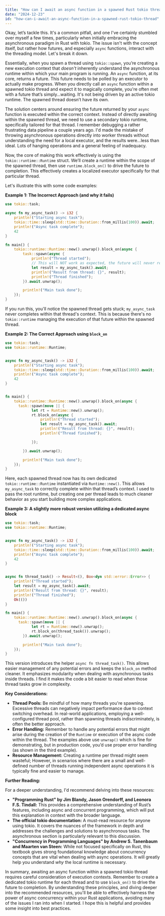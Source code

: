 ```yaml
---
title: "How can I await an async function in a spawned Rust tokio thread?"
date: "2024-12-23"
id: "how-can-i-await-an-async-function-in-a-spawned-rust-tokio-thread"
---
```


Okay, let’s tackle this. It's a common pitfall, and one I've certainly stumbled over myself a few times, particularly when initially embracing the asynchronous paradigm in Rust with tokio. The issue isn't with the concept itself, but rather how futures, and especially `async` functions, interact with the threading model. Let's break it down.

Essentially, when you spawn a thread using `tokio::spawn`, you’re creating a new execution context that *doesn't* inherently understand the asynchronous runtime within which your main program is running. An `async` function, at its core, returns a future. This future needs to be polled by an executor to actually make progress. When you directly call an `async` function within a spawned tokio thread and expect it to magically complete, you're often met with a future that’s simply…waiting. It's not being driven by an active tokio runtime. The spawned thread doesn’t have its own.

The solution centers around ensuring the future returned by your `async` function is executed within the correct context. Instead of directly awaiting within the spawned thread, we need to use a secondary tokio runtime, specifically tailored for that thread. I remember debugging a rather frustrating data pipeline a couple years ago. I'd made the mistake of throwing asynchronous operations directly into worker threads without understanding the need for a local executor, and the results were…less than ideal. Lots of hanging operations and a general feeling of inadequacy.

Now, the core of making this work effectively is using the `tokio::runtime::Runtime` struct. We’ll create a runtime within the scope of the spawned thread, then use `runtime.block_on()` to drive the future to completion. This effectively creates a localized executor specifically for that particular thread.

Let's illustrate this with some code examples:

**Example 1: The Incorrect Approach (and why it fails)**

```rust
use tokio::task;

async fn my_async_task() -> i32 {
    println!("Starting async task");
    tokio::time::sleep(std::time::Duration::from_millis(100)).await;
    println!("Async task complete");
    42
}

fn main() {
    tokio::runtime::Runtime::new().unwrap().block_on(async {
        task::spawn(async {
            println!("Thread started");
            // This will NOT work as expected, the future will never resolve
            let result = my_async_task().await;
            println!("Result from thread: {}", result);
            println!("Thread finished");
        }).await.unwrap();

        println!("Main task done");
    });
}

```

If you run this, you'll notice the spawned thread gets stuck; `my_async_task` never completes within that thread's context. This is because there's no `tokio::runtime` managing the execution of that future within the spawned thread.

**Example 2: The Correct Approach using `block_on`**

```rust
use tokio::task;
use tokio::runtime::Runtime;


async fn my_async_task() -> i32 {
    println!("Starting async task");
    tokio::time::sleep(std::time::Duration::from_millis(100)).await;
    println!("Async task complete");
    42
}


fn main() {
    tokio::runtime::Runtime::new().unwrap().block_on(async {
      task::spawn(move || {
            let rt = Runtime::new().unwrap();
            rt.block_on(async {
                println!("Thread started");
                let result = my_async_task().await;
                println!("Result from thread: {}", result);
                println!("Thread finished");

            });

        }).await.unwrap();

        println!("Main task done");
    });
}

```
Here, each spawned thread now has its own dedicated `tokio::runtime::Runtime` instantiated via `Runtime::new()`. This allows `my_async_task` to correctly complete within that thread’s context. I used to pass the root runtime, but creating one per thread leads to much cleaner behavior as you start building more complex applications.

**Example 3: A slightly more robust version utilizing a dedicated async block**
```rust
use tokio::task;
use tokio::runtime::Runtime;


async fn my_async_task() -> i32 {
    println!("Starting async task");
    tokio::time::sleep(std::time::Duration::from_millis(100)).await;
    println!("Async task complete");
    42
}


async fn thread_task() -> Result<(), Box<dyn std::error::Error>> {
    println!("Thread started");
    let result = my_async_task().await;
    println!("Result from thread: {}", result);
    println!("Thread finished");
    Ok(())
}

fn main() {
    tokio::runtime::Runtime::new().unwrap().block_on(async {
      task::spawn(move || {
            let rt = Runtime::new().unwrap();
            rt.block_on(thread_task()).unwrap();
        }).await.unwrap();

        println!("Main task done");
    });
}
```
This version introduces the helper `async fn thread_task()`.  This allows easier management of any potential errors and keeps the `block_on` method cleaner.  It emphasizes modularity when dealing with asynchronous tasks inside threads. I find it makes the code a bit easier to read when those thread tasks grow in complexity.

**Key Considerations:**

*   **Thread Pools:** Be mindful of how many threads you're spawning. Excessive threads can negatively impact performance due to context switching overhead. In real-world applications, employing a well-configured thread pool, rather than spawning threads indiscriminately, is often the better approach.
*   **Error Handling:** Remember to handle any potential errors that might arise during the creation of the `Runtime` or execution of the async code within the thread. The examples above use `unwrap()` which is fine for demonstrating, but in production code, you’d use proper error handling (as shown in the third example).
*   **Resource Management:** Creating a runtime per thread might seem wasteful; However, in scenarios where there are a small and well-defined number of threads running independent async operations it is typically fine and easier to manage.

**Further Reading:**

For a deeper understanding, I'd recommend delving into these resources:

*   **"Programming Rust" by Jim Blandy, Jason Orendorff, and Leonora F.S. Tindall:** This provides a comprehensive understanding of Rust’s features, including async and concurrent programming, which will put this explanation in context with the broader language.
*   **The official tokio documentation:**  A must-read resource for anyone using tokio. It covers the nuances of the framework in depth and addresses the challenges and solutions to asynchronous tasks. The asynchronous section is particularly relevant to this discussion.
*   **"Concurrency in Programming Languages" by Andrew S. Tanenbaum and Maarten van Steen:** While not focused specifically on Rust, this textbook gives strong foundational knowledge about concurrency concepts that are vital when dealing with async operations. It will greatly help you understand *why* the local runtime is necessary.

In summary, awaiting an async function within a spawned tokio thread requires careful consideration of execution contexts. Remember to create a dedicated tokio runtime for each thread and to use `block_on()` to drive the future to completion. By understanding these principles, and diving deeper into the recommended resources, you'll be able to effectively harness the power of async concurrency within your Rust applications, avoiding many of the issues I ran into when I started. I hope this is helpful and provides some insight into best practices.
